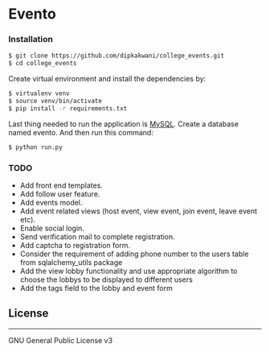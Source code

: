 # Evento
### Installation
```sh
$ git clone https://github.com/dipkakwani/college_events.git
$ cd college_events
```
Create virtual environment and install the dependencies by:

```sh
$ virtualenv venv
$ source venv/bin/activate
$ pip install -r requirements.txt
```
Last thing needed to run the application is [MySQL](https://dev.mysql.com/downloads/). 
Create a database named evento. And then run this command:

```sh
$ python run.py
```

### TODO
* Add front end templates.
* Add follow user feature.
* Add events model.
* Add event related views (host event, view event, join event, leave event etc).
* Enable social login.
* Send verification mail to complete registration.
* Add captcha to registration form.
* Consider the requirement of adding phone number to the users table from sqlalchemy_utils package
* Add the view lobby functionality and use appropriate algorithm to choose the lobbys to be displayed to different users
* Add the tags field to the lobby and event form
## License
----
GNU General Public License v3
